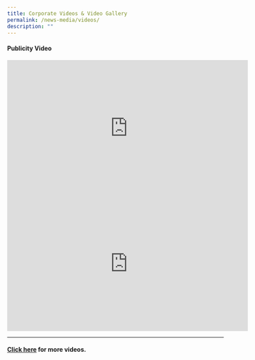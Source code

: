 ```yaml
---
title: Corporate Videos & Video Gallery
permalink: /news-media/videos/
description: ""
---
```

<h4><strong>Publicity Video</strong></h4>
<iframe width="560" height="315" src="https://www.youtube.com/embed/-8xpAPGEDWc" title="YouTube video player" frameborder="0" allow="accelerometer; autoplay; clipboard-write; encrypted-media; gyroscope; picture-in-picture" allowfullscreen></iframe>

<br>

<iframe width="560" height="315" src="https://www.youtube.com/embed/V3XRJPajd0U" title="YouTube video player" frameborder="0" allow="accelerometer; autoplay; clipboard-write; encrypted-media; gyroscope; picture-in-picture" allowfullscreen></iframe>

<hr>
<h4><strong><a href="https://www.youtube.com/watch?v=-8xpAPGEDWc" target="_blank" rel="noopener noreferrer">Click here</a>&nbsp;for more videos.</strong></h4>
